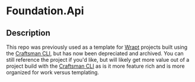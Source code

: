 # Foundation.Api

## Description

This repo was previously used as a template for [Wrapt](https://wrapt.dev) projects built using the [Craftsman CLI](https://github.com/pdevito3/craftsman), but has now been depreciated and archived. You can still reference the project if you'd like, but will likely get more value out of a project build with the [Craftsman CLI](https://github.com/pdevito3/craftsman) as is it more feature rich and is more organized for work versus templating.
